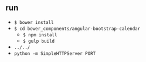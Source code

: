 ## run

* `$ bower install`
* `$ cd bower_components/angular-bootstrap-calendar`
  * `$ npm install`
  * `$ gulp build`
* `../../`
* `python -m SimpleHTTPServer PORT`

